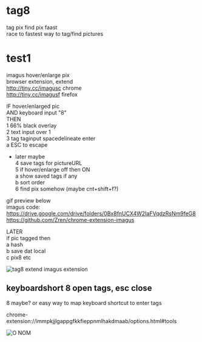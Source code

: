 # tag8
tag pix find pix faast  
race to fastest way to tag/find pictures  
  
# test1  
imagus hover/enlarge pix  
browser extension, extend  
http://tiny.cc/imagusc chrome    
http://tiny.cc/imagusf firefox  
    
IF hover/enlarged pic  
AND keyboard input "8"   
THEN  
1 66% black overlay  
2 text input over 1  
3 tag taginput spacedelineate enter    
a ESC to escape    
+ later maybe     
4 save tags for pictureURL  
5 if hover/enlarge off then ON  
a show saved tags if any  
b sort order  
6 find pix somehow (maybe cnt+shift+f?)  

gif preview below  
imagus code:    
https://drive.google.com/drive/folders/0Bx8fnUCX4W2IaFVqdzRsNm9feG8  
https://github.com/Zren/chrome-extension-imagus  

LATER  
if pic tagged then  
a hash   
b save dat local    
c pix8 etc  

![tag8 extend imagus extension](https://i.imgur.com/GMvh5fZ.gif)

## keyboardshort 8 open tags, esc close 

8 maybe? or easy way to map keyboard shortcut to enter tags   

chrome-extension://immpkjjlgappgfkkfieppnmlhakdmaab/options.html#tools  

![O NOM](https://i.imgur.com/T0TCHYx.png)  


